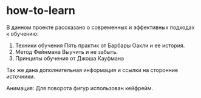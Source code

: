# how-to-learn

В данном проекте рассказано о современных и эффективных подходах к обучению:
1. Техники обучения
Пять практик от Барбары Оакли и ее история.
2. Метод Фейнмана
Выучить и не забыть.
3. Принципы обучения
от Джоша Кауфмана

Так же дана дополнительная информация и ссылки на сторонние источники.

Анимация:
Для поворота фигур использован кейфрейм. 



